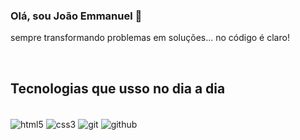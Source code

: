### Olá, sou João Emmanuel 👋

sempre transformando problemas em soluções... no código é claro!

<br/>

## Tecnologias que usso no dia a dia
<div style="display: inline_block"><br/>
  <img align="center" src="https://img.shields.io/badge/HTML5-E34F26?style=for-the-badge&logo=html5&logoColor=white" alt="html5" />
  <img align="center" src="https://img.shields.io/badge/CSS3-1572B6?style=for-the-badge&logo=css3&logoColor=white" alt="css3" />
  <!--<img align="center" src="https://img.shields.io/badge/JavaScript-F7DF1E?style=for-the-badge&logo=javascript&logoColor=black" alt="javascript" />-->
  <img align="center" src="https://img.shields.io/badge/GIT-E44C30?style=for-the-badge&logo=git&logoColor=white" alt="git" />
  <img align="center" src="https://img.shields.io/badge/GitHub-100000?style=for-the-badge&logo=github&logoColor=white" alt="github" />
</div>
